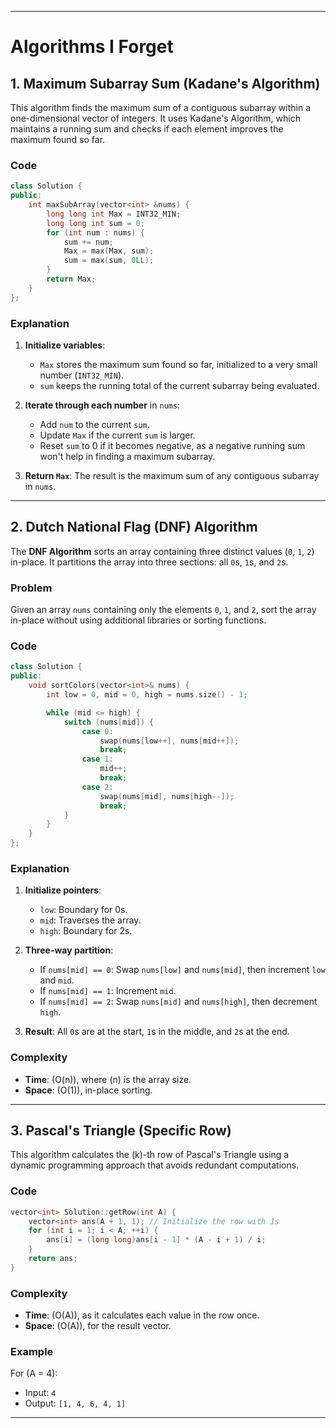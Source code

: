 
---

# Algorithms I Forget

## 1. **Maximum Subarray Sum (Kadane's Algorithm)**

This algorithm finds the maximum sum of a contiguous subarray within a one-dimensional vector of integers. It uses Kadane's Algorithm, which maintains a running sum and checks if each element improves the maximum found so far.

### Code
```cpp
class Solution {
public:
    int maxSubArray(vector<int> &nums) {
        long long int Max = INT32_MIN;
        long long int sum = 0;
        for (int num : nums) {
            sum += num;
            Max = max(Max, sum);
            sum = max(sum, 0LL);
        }
        return Max;
    }
};
```

### Explanation

1. **Initialize variables**:
   - `Max` stores the maximum sum found so far, initialized to a very small number (`INT32_MIN`).
   - `sum` keeps the running total of the current subarray being evaluated.

2. **Iterate through each number** in `nums`:
   - Add `num` to the current `sum`.
   - Update `Max` if the current `sum` is larger.
   - Reset `sum` to 0 if it becomes negative, as a negative running sum won't help in finding a maximum subarray.

3. **Return `Max`**: The result is the maximum sum of any contiguous subarray in `nums`.

---

## 2. **Dutch National Flag (DNF) Algorithm**

The **DNF Algorithm** sorts an array containing three distinct values (`0`, `1`, `2`) in-place. It partitions the array into three sections: all `0`s, `1`s, and `2`s.

### Problem
Given an array `nums` containing only the elements `0`, `1`, and `2`, sort the array in-place without using additional libraries or sorting functions.

### Code
```cpp
class Solution {
public:
    void sortColors(vector<int>& nums) {
        int low = 0, mid = 0, high = nums.size() - 1;

        while (mid <= high) {
            switch (nums[mid]) {
                case 0:
                    swap(nums[low++], nums[mid++]);
                    break;
                case 1:
                    mid++;
                    break;
                case 2:
                    swap(nums[mid], nums[high--]);
                    break;
            }
        }
    }
};
```

### Explanation

1. **Initialize pointers**:
   - `low`: Boundary for 0s.
   - `mid`: Traverses the array.
   - `high`: Boundary for 2s.

2. **Three-way partition**:
   - If `nums[mid] == 0`: Swap `nums[low]` and `nums[mid]`, then increment `low` and `mid`.
   - If `nums[mid] == 1`: Increment `mid`.
   - If `nums[mid] == 2`: Swap `nums[mid]` and `nums[high]`, then decrement `high`.

3. **Result**: All `0`s are at the start, `1`s in the middle, and `2`s at the end.

### Complexity
- **Time**: \(O(n)\), where \(n\) is the array size.
- **Space**: \(O(1)\), in-place sorting.

---

## 3. **Pascal's Triangle (Specific Row)**

This algorithm calculates the \(k\)-th row of Pascal's Triangle using a dynamic programming approach that avoids redundant computations.

### Code
```cpp
vector<int> Solution::getRow(int A) {
    vector<int> ans(A + 1, 1); // Initialize the row with 1s
    for (int i = 1; i < A; ++i) {
        ans[i] = (long long)ans[i - 1] * (A - i + 1) / i;
    }
    return ans;
}
```


### Complexity
- **Time**: \(O(A)\), as it calculates each value in the row once.
- **Space**: \(O(A)\), for the result vector.

### Example
For \(A = 4\):
- Input: `4`
- Output: `[1, 4, 6, 4, 1]`

---

